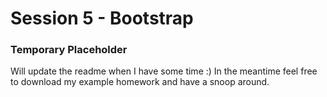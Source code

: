 # Session 5 - Bootstrap
### Temporary Placeholder
Will update the readme when I have some time :) In the meantime feel free to download my example homework and have a snoop around.